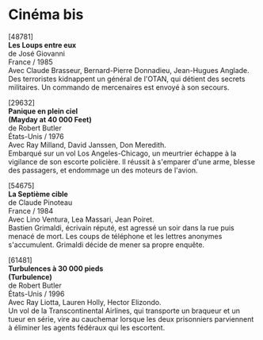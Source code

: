# Cinéma bis

[48781]  
**Les Loups entre eux**  
de José Giovanni  
France / 1985  
Avec Claude Brasseur, Bernard-Pierre Donnadieu, Jean-Hugues Anglade.  
Des terroristes kidnappent un général de l'OTAN, qui détient des secrets militaires. Un commando de mercenaires est envoyé à son secours.

[29632]  
**Panique en plein ciel**  
**(Mayday at 40 000 Feet)**  
de Robert Butler  
États-Unis / 1976  
Avec Ray Milland, David Janssen, Don Meredith.  
Embarqué sur un vol Los Angeles-Chicago, un meurtrier échappe à la vigilance de son escorte policière. Il réussit à s'emparer d'une arme, blesse des passagers, et endommage un des moteurs de l'avion.

[54675]  
**La Septième cible**  
de Claude Pinoteau  
France / 1984  
Avec Lino Ventura, Lea Massari, Jean Poiret.  
Bastien Grimaldi, écrivain réputé, est agressé un soir dans la rue puis menacé de mort. Les coups de téléphone et les lettres anonymes s'accumulent. Grimaldi décide de mener sa propre enquête.

[61481]  
**Turbulences à 30 000 pieds**  
**(Turbulence)**  
de Robert Butler  
États-Unis / 1996  
Avec Ray Liotta, Lauren Holly, Hector Elizondo.  
Un vol de la Transcontinental Airlines, qui transporte un braqueur et un tueur en série, vire au cauchemar lorsque les deux prisonniers parviennent à éliminer les agents fédéraux qui les escortent.
